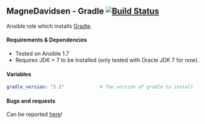 ## MagneDavidsen - Gradle [![Build Status](https://travis-ci.org/MagneDavidsen/gradle.png)](https://travis-ci.org/MagneDavidsen/gradle)

Ansible role which installs [Gradle](http://www.gradle.org/).

#### Requirements & Dependencies
- Tested on Ansible 1.7
- Requires JDK > 7 to be installed (only tested with Oracle JDK 7 for now).


#### Variables

```yaml
gradle_version: "2.1"             # The version of gradle to install
```

#### Bugs and requests

Can be reported [here](https://github.com/MagneDavidsen/gradle/issues)!
